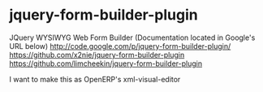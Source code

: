 jquery-form-builder-plugin
==========================

JQuery WYSIWYG Web Form Builder (Documentation located in Google's URL below) 
http://code.google.com/p/jquery-form-builder-plugin/
https://github.com/x2nie/jquery-form-builder-plugin
https://github.com/limcheekin/jquery-form-builder-plugin

I want to make this as OpenERP's xml-visual-editor
